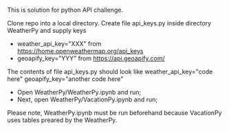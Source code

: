 This is solution for python API challenge.

Clone repo into a local directory.
Create file api_keys.py inside directory WeatherPy and supply keys
- weather_api_key="XXX" from https://home.openweathermap.org/api_keys
- geoapify_key="YYY" from https://api.geoapify.com/

The contents of file api_keys.py should look like
weather_api_key="code here"
geoapify_key="another code here"


- Open WeatherPy/WeatherPy.ipynb and run;
- Next, open WeatherPy/VacationPy.ipynb and run;

Please note, WeatherPy.ipynb must be run beforehand because VacationPy uses tables preared by the WeatherPy.